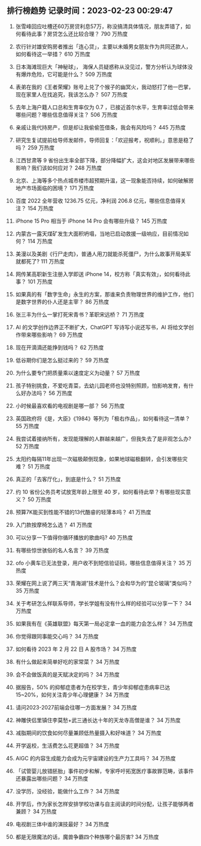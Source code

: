 
## 排行榜趋势 记录时间：2023-02-23 00:29:47
  
  1. 张雪峰回应吐槽还60万房贷利息57万，称没搞清具体情况，朋友弄错了，如何看待此事？房贷怎么还比较合理？ 790 万热度
    
  2. 农行针对雄安购房者推出「连心贷」，主要以未婚男女朋友作为共同还款人，如何看待这一举措？ 610 万热度
    
  3. 日本海滩现巨大「神秘球」， 海保人员疑惑称从没见过，警方分析认为球体没有爆炸危险，它可能是什么？ 509 万热度
    
  4. 表弟在我的《王者荣耀》账号上兑了个猴子的幽冥火，我动怒打了他一巴掌，现在家里人在找追究，我该怎么办？ 507 万热度
    
  5. 去年上海户籍人口总和生育率仅为 0.7 ，已接近首尔水平，生育率过低会带来哪些问题？哪些信息值得关注？ 506 万热度
    
  6. 亲戚让我代持房产，但是却让我偷偷签借条，我会有风险吗？ 445 万热度
    
  7. 研究生复试提前给导师发邮件，导师回复：「欢迎报考，祝顺利。」意思是稳了吗？ 259 万热度
    
  8. 江西甘肃等 9 省份出生率全部下降，部分降幅扩大，这会对地区发展带来哪些影响？我们该如何应对？ 248 万热度
    
  9. 北京、上海等多个热点城市楼市超预期升温，这一现象能否持续，如何破解房地产市场面临的困境？ 171 万热度
    
  10. 百度 2022 全年营收 1236.75 亿元，净利润 206.8 亿元，哪些信息值得关注？ 154 万热度
    
  11. iPhone 15 Pro 相当于 iPhone 14 Pro 会有哪些升级？ 145 万热度
    
  12. 内蒙古一露天煤矿发生大面积坍塌，当地已启动救援一级响应，目前情况如何？ 114 万热度
    
  13. 美漫以及美剧《行尸走肉》，普通人用刀就能杀死僵尸，为什么故事开局美军就都死了? 111 万热度
    
  14. 网传某高职新生注册入学即送 iPhone 14，校方称「真实有效」，如何看待此事？ 101 万热度
    
  15. 如果真的有「数字生命」永生的方案，那谁来负责物理世界的维护工作，他们是数字世界的仆人还是主宰？ 86 万热度
    
  16. 张三丰为什么一掌打死宋青书？革职宋远桥？ 71 万热度
    
  17. AI 的文学创作边界正不断扩大，ChatGPT 写诗写小说还写书，AI 将给文学创作带来哪些影响？ 69 万热度
    
  18. 现在开滴滴还能挣到钱吗？ 62 万热度
    
  19. 低谷期你们是怎么挺过来的？ 59 万热度
    
  20. 为什么要专门把质量乘以速度定义为动量？ 57 万热度
    
  21. 孩子特别挑食，不爱吃青菜，去幼儿园老师也没特别照顾，怕影响发育，有什么好办法吗？ 56 万热度
    
  22. 小时候最喜欢看的电视剧是哪一部？ 56 万热度
    
  23. 英国政府将《是，大臣》《1984》等列为「极右作品」，如何看待这一清单？ 55 万热度
    
  24. 我尝试着接纳所有，发现能理解的人群越来越广，但我失去了是非观怎么办? 52 万热度
    
  25. 太阳约每隔11年出现一次磁极颠倒现象，如果地球磁极翻转，会引发哪些灾难？ 51 万热度
    
  26. 真正的「去客厅化」，到底是什么？ 51 万热度
    
  27. 约 10 省份公务员考试放宽年龄上限至 40 岁，如何看待此举？有哪些现实意义？ 50 万热度
    
  28. 预算7K能买到性能不错的13代酷睿的轻薄本吗？ 41 万热度
    
  29. 入门款按摩椅怎么选？ 41 万热度
    
  30. 可以分享一下值得你循环播放的歌曲吗? 40 万热度
    
  31. 有哪些惊世骇俗的名人名言？ 39 万热度
    
  32. ofo 小黄车已无法登录，用户收不到短信验证码，哪些信息值得关注？ 35 万热度
    
  33. 荣耀在网上说了两三天“青海湖”技术是什么？会和华为的“昆仑玻璃”类似吗？ 35 万热度
    
  34. 关于考研怎么样联系导师，学长学姐有没有什么样的经验可以分享一下？ 34 万热度
    
  35. 如果我有在《英雄联盟》每天第一局必定拿一血的能力会怎么样？ 34 万热度
    
  36. 你觉得跟同事能交心吗？ 34 万热度
    
  37. 如何看待 2023 年 2 月 22 日 A 股市场？ 34 万热度
    
  38. 有什么做起来简单好吃的家常菜？ 34 万热度
    
  39. 会不会做饭真的是天赋决定的吗？ 34 万热度
    
  40. 据报告，50% 的抑郁症患者为在校学生，青少年抑郁症患病率已达 15~20%，如何关注青少年心理健康？ 34 万热度
    
  41. 请问2023-2027前端会往哪一方面发展？ 34 万热度
    
  42. 神雕侠侣里镇住李莫愁+武三通长达十年的天龙寺高僧是谁？ 34 万热度
    
  43. 减脂期间的饮食如何尽量兼顾低热量摄入和好味道？ 34 万热度
    
  44. 开学返校，生活费怎么花更超值？ 34 万热度
    
  45. AIGC 的内容生成能力会成为元宇宙建设的生产力工具吗？ 34 万热度
    
  46. 「试管婴儿放错胚胎」事件初步和解，专家呼吁拓宽医疗事故罪范畴，该事件还暴露出哪些问题？ 34 万热度
    
  47. 没学历，没经验，能做什么工作？ 34 万热度
    
  48. 开学后，作为家长怎样安排学校功课与自主阅读的时间分配，让孩子能够两者兼顾？ 34 万热度
    
  49. 电视剧三体中谁的演技最好？ 34 万热度
    
  50. 都是无限魔法的话，魔兽争霸四个种族哪个最厉害? 34 万热度
    